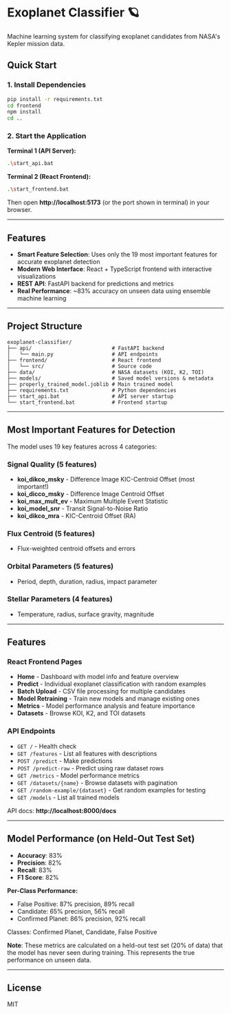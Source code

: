 # Exoplanet Classifier 🪐

Machine learning system for classifying exoplanet candidates from NASA's Kepler mission data.

## Quick Start

### 1. Install Dependencies
```bash
pip install -r requirements.txt
cd frontend
npm install
cd ..
```

### 2. Start the Application
**Terminal 1 (API Server):**
```bash
.\start_api.bat
```

**Terminal 2 (React Frontend):**
```bash
.\start_frontend.bat
```

Then open **http://localhost:5173** (or the port shown in terminal) in your browser.

---

## Features

- **Smart Feature Selection**: Uses only the 19 most important features for accurate exoplanet detection
- **Modern Web Interface**: React + TypeScript frontend with interactive visualizations
- **REST API**: FastAPI backend for predictions and metrics
- **Real Performance**: ~83% accuracy on unseen data using ensemble machine learning

---

## Project Structure

```
exoplanet-classifier/
├── api/                          # FastAPI backend
│   └── main.py                   # API endpoints
├── frontend/                     # React frontend
│   └── src/                      # Source code
├── data/                         # NASA datasets (KOI, K2, TOI)
├── models/                       # Saved model versions & metadata
├── properly_trained_model.joblib # Main trained model
├── requirements.txt              # Python dependencies
├── start_api.bat                 # API server startup
└── start_frontend.bat            # Frontend startup
```

---

## Most Important Features for Detection

The model uses 19 key features across 4 categories:

### Signal Quality (5 features)
- **koi_dikco_msky** - Difference Image KIC-Centroid Offset (most important!)
- **koi_dicco_msky** - Difference Image Centroid Offset
- **koi_max_mult_ev** - Maximum Multiple Event Statistic
- **koi_model_snr** - Transit Signal-to-Noise Ratio
- **koi_dikco_mra** - KIC-Centroid Offset (RA)

### Flux Centroid (5 features)
- Flux-weighted centroid offsets and errors

### Orbital Parameters (5 features)
- Period, depth, duration, radius, impact parameter

### Stellar Parameters (4 features)
- Temperature, radius, surface gravity, magnitude

---

## Features

### React Frontend Pages
- **Home** - Dashboard with model info and feature overview
- **Predict** - Individual exoplanet classification with random examples
- **Batch Upload** - CSV file processing for multiple candidates
- **Model Retraining** - Train new models and manage existing ones
- **Metrics** - Model performance analysis and feature importance
- **Datasets** - Browse KOI, K2, and TOI datasets

### API Endpoints
- `GET /` - Health check
- `GET /features` - List all features with descriptions
- `POST /predict` - Make predictions
- `POST /predict-raw` - Predict using raw dataset rows
- `GET /metrics` - Model performance metrics
- `GET /datasets/{name}` - Browse datasets with pagination
- `GET /random-example/{dataset}` - Get random examples for testing
- `GET /models` - List all trained models

API docs: **http://localhost:8000/docs**

---

## Model Performance (on Held-Out Test Set)

- **Accuracy**: 83%
- **Precision**: 82%
- **Recall**: 83%
- **F1 Score**: 82%

**Per-Class Performance:**
- False Positive: 87% precision, 89% recall
- Candidate: 65% precision, 56% recall
- Confirmed Planet: 86% precision, 92% recall

Classes: Confirmed Planet, Candidate, False Positive

**Note**: These metrics are calculated on a held-out test set (20% of data) that the model has never seen during training. This represents the true performance on unseen data.

---

## License

MIT

